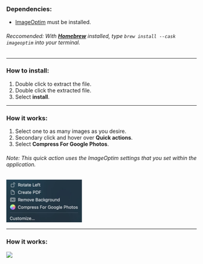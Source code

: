 ### Dependencies:

- [ImageOptim](https://imageoptim.com/mac) must be installed.
###### _Reccomended_: With **[Homebrew](https://brew.sh/)** installed, type ```brew install --cask imageoptim``` into your terminal.

<hr>

### How to install:
1. Double click to extract the file.
2. Double click the extracted file.
3. Select **install**.

<hr>

### How it works:
1. Select one to as many images as you desire.
2. Secondary click and hover over **Quick actions**.
3. Select **Compress For Google Photos**.
###### _Note_: This quick action uses the ImageOptim settings that you set within the application.

<p align="left"><img src= README.jpg width="200"></p>

<hr>

### How it works:
<p align="left"><img src= https://raw.githubusercontent.com/mylesotoole/CompressForGooglePhotos/main/Compress%20For%20Google%20Photos.workflow/Contents/QuickLook/Preview.png width="600"></p>
